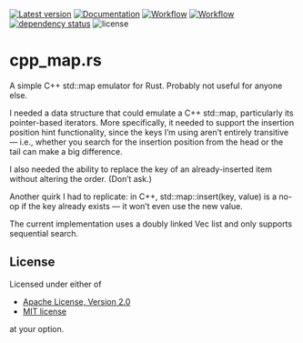 [![Latest version](https://img.shields.io/crates/v/cpp_map.svg)](https://crates.io/crates/cpp_map)
[![Documentation](https://docs.rs/cpp_map/badge.svg)](https://docs.rs/cpp_map)
[![Workflow](https://github.com/eadf/cpp_map.rs/workflows/Rust/badge.svg)](https://github.com/eadf/cpp_map.rs/workflows/Rust/badge.svg)
[![Workflow](https://github.com/eadf/cpp_map.rs/workflows/Clippy/badge.svg)](https://github.com/eadf/cpp_map.rs/workflows/Clippy/badge.svg)
[![dependency status](https://deps.rs/crate/cpp_map/0.1.1/status.svg)](https://deps.rs/crate/cpp_map/0.1.1)
![license](https://img.shields.io/crates/l/cpp_map)

# cpp_map.rs
A simple C++ std::map emulator for Rust. Probably not useful for anyone else.

I needed a data structure that could emulate a C++ std::map, particularly its pointer-based iterators.
More specifically, it needed to support the insertion position hint functionality, since the keys I’m using aren’t 
entirely transitive — i.e., whether you search for the insertion position from the head or the tail can make a big difference.

I also needed the ability to replace the key of an already-inserted item without altering the order.
(Don’t ask.)

Another quirk I had to replicate: in C++, std::map::insert(key, value) is a no-op if the key already exists — it won’t even use the new value.

The current implementation uses a doubly linked Vec list and only supports sequential search.

## License

Licensed under either of

* [Apache License, Version 2.0](http://www.apache.org/licenses/LICENSE-2.0)
* [MIT license](http://opensource.org/licenses/MIT)

at your option.
